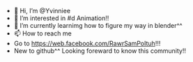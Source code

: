 - 👋 Hi, I’m @Yvinniee
- 👀 I’m interested in #d Animation!!
- 🌱 I’m currently learnimg how to figure my way in blender^^
- 📫 How to reach me 
- Go to https://web.facebook.com/RawrSamPoItuh!!!
- New to github^^
Looking foreward to know this community!!
